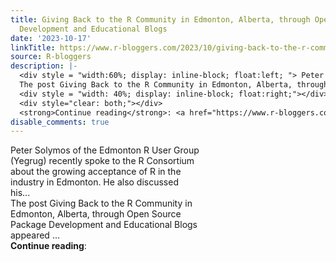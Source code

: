 ```yaml
---
title: Giving Back to the R Community in Edmonton, Alberta, through Open Source Package
  Development and Educational Blogs
date: '2023-10-17'
linkTitle: https://www.r-bloggers.com/2023/10/giving-back-to-the-r-community-in-edmonton-alberta-through-open-source-package-development-and-educational-blogs/
source: R-bloggers
description: |-
  <div style = "width:60%; display: inline-block; float:left; "> Peter Solymos of the Edmonton R User Group (Yegrug) recently spoke to the R Consortium about the growing acceptance of R in the industry in Edmonton. He also discussed his...<br />
  The post Giving Back to the R Community in Edmonton, Alberta, through Open Source Package Development and Educational Blogs appeared ...</div>
  <div style = "width: 40%; display: inline-block; float:right;"></div>
  <div style="clear: both;"></div>
  <strong>Continue reading</strong>: <a href="https://www.r-bloggers.com/2023/10/giving-back-to-the-r-community- ...
disable_comments: true
---
```

<div style = "width:60%; display: inline-block; float:left; "> Peter Solymos of the Edmonton R User Group (Yegrug) recently spoke to the R Consortium about the growing acceptance of R in the industry in Edmonton. He also discussed his...<br />
The post Giving Back to the R Community in Edmonton, Alberta, through Open Source Package Development and Educational Blogs appeared ...</div>
<div style = "width: 40%; display: inline-block; float:right;"></div>
<div style="clear: both;"></div>
<strong>Continue reading</strong>: <a href="https://www.r-bloggers.com/2023/10/giving-back-to-the-r-community- ...